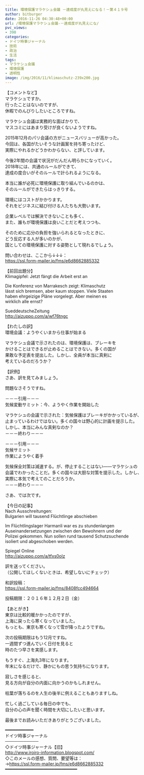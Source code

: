 ```yaml
---
title: 環境保護マラケシュ会議 －達成度が丸見えになる！－第４１９号
author: bitburger
date: 2016-11-26 04:30:48+00:00
url: /環境保護マラケシュ会議-－達成度が丸見えにな/
pvc_views:
- 398
categories:
- ドイツ時事ジャーナル
- 技術
- 政治
- 生活
tags:
- マラケシュ会議
- 環境保護
- 透明性
image: /img/2016/11/klimaschutz-239x200.jpg
---
```

【コメントなど】  
マラケシュですか。  
行ったことはないのですが、  
休暇でのんびりしたいところですね。  
  
マラケシュ会議は実務的な面ばかりで、  
マスコミにはあまり受けが良くないようですね。  
  
2015年12月のパリ会議の方がニュースバリューが高かった。  
今回は、各国がたいそうな計画案を持ち寄ったけど、  
実際にやれるかどうかわからない、と評しています。  
  
今後2年間の会議で状況がだんだん明らかになっていく。  
2018年には、共通のルールができて、  
達成の度合いがそのルールで計られるようになる。  
  
本当に誰が必死に環境保護に取り組んでいるのかは、  
そのルールができたらはっきりする。  
  
環境にはコストがかかります。  
それをビジネスに結び付ける人たちも大勢います。  
  
企業レベルでは解決できないことも多く、  
また、誰もが環境保護は良いことだと考えつつも、  
  
そのために応分の負担を強いられるとなったときに、  
どう反応する人が多いのかが、  
国としての環境保護に対する姿勢として現れるでしょう。  
  
  
問い合わせは、ここから↓↓↓：  
<https://ssl.form-mailer.jp/fms/e6d8662885332>  
  
  
【前回出題分】  
Klimagipfel: Jetzt fängt die Arbeit erst an  
  
Die Konferenz von Marrakesch zeigt: Klimaschutz  
lässt sich bremsen, aber kaum stoppen. Viele Staaten  
haben ehrgeizige Pläne vorgelegt. Aber meinen es  
wirklich alle ernst?  
  
SueddeutscheZeitung  
<http://aizuppo.com/a/wf76tngc>  
  
  
【わたしの訳】  
環境会議：ようやくいまから仕事が始まる  
  
マラケシュ会議で示されたのは、環境保護は、ブレーキを  
かけることはできるが止めることはできない。多くの国が  
果敢な予定表を提出した。しかし、全員が本当に真剣に  
考えているのだろうか？  
  
  
【訳例】  
さあ、訳を見てみましょう。  
  
問題なさそうですね。  
  
－－－引用－－－  
気候変動サミット：今、ようやく作業を開始した  
  
マラケシュの会議で示された：気候保護はブレーキがかかっているが、  
止まっているわけではない。多くの国々は野心的に計画を提示した。  
しかし、本当にみんな真剣なのか？  
－－－終わり－－－  
  
  
－－－引用－－－  
気候サミット  
作業にようやく着手  
  
気候保全対策は減速する。が、停止することはない――マラケシュの  
会議でわかったことだ。多くの国々は大胆な対策を提示した。しかし、  
実際に本気で考えてのことだろうか。  
－－－終わり－－－  
  
  
さあ、では次です。  
  
  
【今日の記事】  
Nach Ausschreitungen:  
Bulgarien will tausend Flüchtlinge abschieben  
  
Im Flüchtlingslager Harmanli war es zu stundenlangen  
Auseinandersetzungen zwischen den Bewohnern und der  
Polizei gekommen. Nun sollen rund tausend Schutzsuchende  
isoliert und abgeschoben werden.  
  
Spiegel Online  
<http://aizuppo.com/a/tfxs0olz>  
  
訳を送ってください。  
（公開してほしくないときは、希望しないにチェック）  
  
和訳投稿：  
 <https://ssl.form-mailer.jp/fms/8408fcc494664>  
  
投稿期限：２０１６年１２月２日（金）  
  
  
【あとがき】  
東京は比較的暖かかったのですが、  
上海に戻ったら寒くなっていました。  
もっとも、東京も寒くなって雪が降ったようですね。  
  
次の投稿期限はもう12月ですね。  
一週間ずつ進んでいく日付を見ると  
時のたつ早さを実感します。  
  
もうすぐ、上海丸3年になります。  
年末になるだけで、静かにもの思う気持ちになります。  
  
寂しさを感じると、  
見る方向が自分の内面に向かうのかもしれません。  
  
枯葉が落ちるのを人生の後半に例えることもありますしね。  
  
忙しく過ごしている毎日の中でも、  
自分の心の声を聞く時間を大切にしたいと思います。  
  
  
最後までお読みいただきありがとうございました。  
  
  
━━━━━━━━━━━  
ドイツ時事ジャーナル  
───────────  
◇ドイツ時事ジャーナル【旧】  
<http://www.iroiro-information.blogspot.com/>  
◇このメールの感想、質問、要望等は：  
-><https://ssl.form-mailer.jp/fms/e6d8662885332>  
━━━━━━━━━━━━━━━━━━━━━━━━━━━━